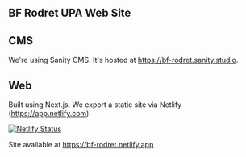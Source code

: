 BF Rodret UPA Web Site
----------------------

## CMS
We're using Sanity CMS. It's hosted at https://bf-rodret.sanity.studio.

## Web
Built using Next.js. We export a static site via Netlify (https://app.netlify.com).

[![Netlify Status](https://api.netlify.com/api/v1/badges/17e9cd86-6312-4bac-a47a-ac5c12505f83/deploy-status)](https://app.netlify.com/sites/bf-rodret/deploys)

Site available at https://bf-rodret.netlify.app
